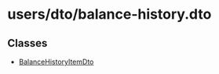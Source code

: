# users/dto/balance-history.dto

## Classes

- [BalanceHistoryItemDto](classes/BalanceHistoryItemDto.md)
